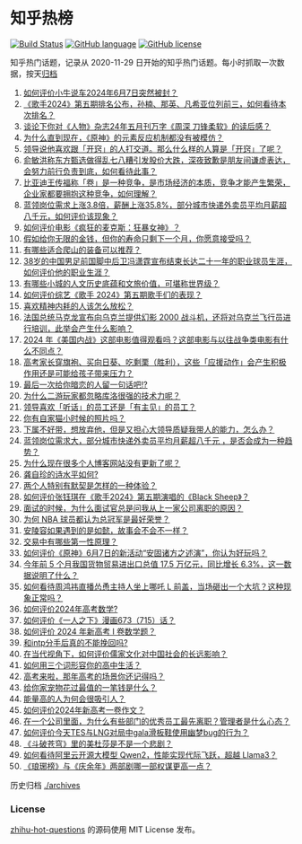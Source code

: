 # 知乎热榜
[![Build Status](https://github.com/ToWeLong/zhihu-hot-questions/workflows/CI/badge.svg)](https://github.com/ToWeLong/zhihu-hot-questions/actions)
[![GitHub language](https://img.shields.io/badge/language-golang-orange.svg)](https://golang.org/)
[![GitHub license](https://img.shields.io/github/license/ToWeLong/zhihu-hot-questions)](https://github.com/ToWeLong/zhihu-hot-questions/blob/main/LICENSE)

知乎热门话题，记录从 2020-11-29 日开始的知乎热门话题。每小时抓取一次数据，按天[归档](./archives)

<!-- BEGIN -->

1. [如何评价小牛说车2024年6月7日突然被封？](https://www.zhihu.com/question/658318290)
1. [《歌手2024》第五期排名公布，孙楠、那英、凡希亚位列前三，如何看待本次排名？](https://www.zhihu.com/question/658352150)
1. [谈论下你对《人物》杂志24年五月刊万字《周深 刀锋柔软》的读后感？](https://www.zhihu.com/question/658146299)
1. [为什么直到现在，《原神》的元素反应机制都没有被模仿？](https://www.zhihu.com/question/655314579)
1. [领导说他喜欢跟「开窍」的人打交道。那么什么样的人算是「开窍」了呢？](https://www.zhihu.com/question/658096950)
1. [俞敏洪称东方甄选做得乱七八糟引发股价大跌，深夜致歉是朋友间谦虚表达，会努力前行负责到底，如何看待此事？](https://www.zhihu.com/question/658297223)
1. [比亚迪王传福称「卷」是一种竞争，是市场经济的本质，竞争才能产生繁荣，企业家都要拥抱这种竞争，如何理解？](https://www.zhihu.com/question/658309311)
1. [蓝领岗位需求上涨3.8倍，薪酬上涨35.8%，部分城市快递外卖员平均月薪超八千元，如何评价该现象？](https://www.zhihu.com/question/658300009)
1. [如何评价电影《疯狂的麦克斯：狂暴女神》？](https://www.zhihu.com/question/656427381)
1. [假如给你无限的金钱，但你的寿命只剩下一个月，你愿意接受吗？](https://www.zhihu.com/question/658128931)
1. [有哪些适合爬山的装备可以推荐？](https://www.zhihu.com/question/655391390)
1. [38岁的中国男足前国脚中后卫冯潇霆宣布结束长达二十一年的职业球员生涯，如何评价他的职业生涯？](https://www.zhihu.com/question/658174459)
1. [有哪些小城的人文历史底蕴和文旅价值，可堪称世界级？](https://www.zhihu.com/question/658212105)
1. [如何评价综艺《歌手 2024》第五期歌手们的表现？](https://www.zhihu.com/question/658129032)
1. [喜欢精神内耗的人该怎么放松？](https://www.zhihu.com/question/658113979)
1. [法国总统马克龙宣布向乌克兰提供幻影 2000 战斗机，还将对乌克兰飞行员进行培训，此举会产生什么影响？](https://www.zhihu.com/question/658301508)
1. [2024 年《美国内战》这部电影值得观看吗？这部电影与以往战争类电影有什么不同点？](https://www.zhihu.com/question/658014373)
1. [高考家长穿旗袍、买向日葵、吃剩栗（胜利），这些「应援动作」会产生积极作用还是可能给孩子带来压力？](https://www.zhihu.com/question/657964630)
1. [最后一次给你暗恋的人留一句话吧!?](https://www.zhihu.com/question/655177155)
1. [为什么二游玩家都忽略库洛很强的技术力呢？](https://www.zhihu.com/question/658085022)
1. [领导喜欢「听话」的员工还是「有主见」的员工？](https://www.zhihu.com/question/658012468)
1. [你有自家猫小时候的照片吗？](https://www.zhihu.com/question/652622050)
1. [下属不好带，想放弃他，但是又担心大领导质疑我带人的能力，怎么办？](https://www.zhihu.com/question/656142359)
1. [蓝领岗位需求大，部分城市快递外卖员平均月薪超八千元 ，是否会成为一种趋势？](https://www.zhihu.com/question/658298820)
1. [为什么现在很多个人博客网站没有更新了呢？](https://www.zhihu.com/question/656111884)
1. [龚自珍的诗水平如何?](https://www.zhihu.com/question/657473953)
1. [两个人特别有默契是怎样的一种体验？](https://www.zhihu.com/question/30041215)
1. [如何评价张钰琪在《歌手2024》第五期演唱的《Black Sheep》？](https://www.zhihu.com/question/658349513)
1. [面试的时候，为什么面试官总是问我从上一家公司离职的原因？](https://www.zhihu.com/question/657945120)
1. [为何 NBA 球员都认为总冠军是最好荣誉？](https://www.zhihu.com/question/459816879)
1. [安陵容如果遇到的是如懿，故事会不会不一样？](https://www.zhihu.com/question/421287285)
1. [交易中有哪些第一性原理？](https://www.zhihu.com/question/654901298)
1. [如何评价《原神》6月7日的新活动“安固诸方之述演”，你认为好玩吗？](https://www.zhihu.com/question/658306715)
1. [今年前 5 个月我国货物贸易进出口总值 17.5 万亿元，同比增长 6.3%，这一数据说明了什么？](https://www.zhihu.com/question/658304587)
1. [如何看待周鸿祎直播怂恿主持人坐上哪吒 L 前盖，当场砸出一个大坑？这种现象正常吗？](https://www.zhihu.com/question/658261010)
1. [如何评价2024年高考数学?](https://www.zhihu.com/question/658321948)
1. [如何评价《一人之下》漫画673（715）话？](https://www.zhihu.com/question/658269648)
1. [如何评价 2024 年新高考 I 卷数学题？](https://www.zhihu.com/question/658254862)
1. [和intp分手后真的不能挽回吗?](https://www.zhihu.com/question/658064828)
1. [在当代视角下，如何评价儒家文化对中国社会的长远影响？](https://www.zhihu.com/question/657653009)
1. [如何用三个词形容你的高中生活？](https://www.zhihu.com/question/658013721)
1. [高考来啦，那年高考的场景你还记得吗？](https://www.zhihu.com/question/657965662)
1. [给你家宠物花过最值的一笔钱是什么？](https://www.zhihu.com/question/658146043)
1. [能量高的人为何会很吸引人？](https://www.zhihu.com/question/657824853)
1. [如何评价2024年新高考一卷作文？](https://www.zhihu.com/question/658306447)
1. [在一个公司里面，为什么有些部门的优秀员工最先离职？管理者是什么心态？](https://www.zhihu.com/question/657333356)
1. [如何评价今天TES与LNG对局中gala滑板鞋使用幽梦bug的行为？](https://www.zhihu.com/question/658347371)
1. [《斗破苍穹》里的美杜莎是不是一个悲剧？](https://www.zhihu.com/question/573350433)
1. [如何看待阿里云开源大模型 Qwen2，性能实现代际飞跃，超越 Llama3？](https://www.zhihu.com/question/658307301)
1. [《琅琊榜》与《庆余年》两部剧哪一部权谋更高一点？](https://www.zhihu.com/question/500352066)

<!-- END -->

历史归档 [./archives](./archives)


### License
[zhihu-hot-questions](https://github.com/towelong/zhihu-hot-questions) 的源码使用 MIT License 发布。